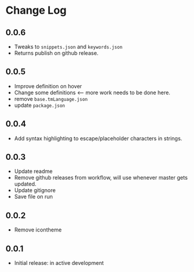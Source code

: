 # Change Log

## 0.0.6

- Tweaks to `snippets.json` and `keywords.json`
- Returns publish on github release.

## 0.0.5

- Improve definition on hover
- Change some definitions <-- more work needs to be done here.
- remove `base.tmLanguage.json`
- update `package.json`

## 0.0.4

- Add syntax highlighting to escape/placeholder characters in strings.

## 0.0.3

- Update readme
- Remove github releases from workflow, will use whenever master gets updated.
- Update gitignore
- Save file on run

## 0.0.2

- Remove icontheme

## 0.0.1

- Initial release: in active development
